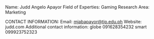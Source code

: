 Name: Judd Angelo Apayor
Field of Experties: Gaming 
Research Area: Marketing

CONTACT INFORMATION:
Email: mjabapayor@tip.edu.ph
Website: judd.com
Additional contact information:
globe 091628354232
smart 099923752323

